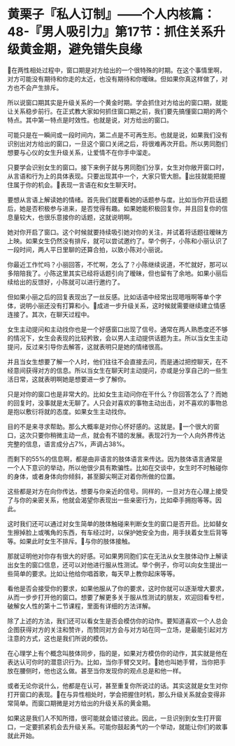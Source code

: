 # 黄栗子『私人订制』——个人内核篇：48-『男人吸引力』第17节：抓住关系升级黄金期，避免错失良缘

🎼在两性相处过程中，窗口期是对方给出的一个很特殊的时期。在这个事情里啊，对方可能没有期待和你走的太近，也没有期待和你暧昧。但如果你真这样做了，对方也不会产生排斥。

所以说窗口期其实是升级关系的一个黄金时期。学会抓住对方给出的窗口期，就能让关系稳步前行。在正式教大家如何抓住窗口期之前，我们要先搞懂窗口期的两个特点。其中第一特点是时效性。也就是说，对方给出的窗口。

可能只是在一瞬间或一段时间内，第二点是不可再生形。也就是说，如果我们没有识别出对方给出的窗口，一旦这个窗口关闭之后，将很难再次开启。所以男同胞们想要与心仪的女生升级关系，让爱情不在你手中溜走。

只要学会识别女生的窗口。接下来例子就与男同胞们分享，女生对你敞开窗口时，从言语和行为上的具体表现。只要出现其中一个，大家只管大胆。🎼出技就能把握住属于你的机会。🎼表现一言语在和女生聊天时。

要想从言语上解读她的情绪。首先我们就要看她的话题参与度。比如当你开启话题后，她是否积极参与进来，是否觉得有趣。如果她能积极回复你，并且回复你的信息量较大，也很乐意接你的话题，这就说明啊。

她对你开启了窗口。这个时候就要持续吸引她对你的关注，并试着将话题往暧昧方上映。如果女生仍然没有排斥，就可以尝试邀约了。举个例子，小陈和小丽认识了一段时间，两人平日里聊的还算合拍，以致小陈对小丽说。

你最近工作忙吗？小丽回答，不忙啊，怎么了？小陈继续说道，不忙就好，那可以多陪陪我了。小陈这里其实已经将话题引向了暧昧，但也留有了余地。如果小丽后续给出的反馈好，小陈就可以进行邀约了。

但如果小丽之后的回复表现出了一丝反感。比如话语中经常出现嗯哦啊等单个字体，说明小丽还没有打算和小。🎼成进一步升级关系，这时候就需要继续建立情感连接了。其次，在聊天过程中。

女生主动提问和主动找你也是一个好感窗口出现了信号。通常在两人熟悉度还不够的情况下，女生会表现的比较矜致，会以男人主动提供话题为主。所以当女生主动提问，反过来引导你去解答，这就表明只是她的情绪很高。

并且当女生想要了解一个人时，他们往往不会直接去问，而是通过把控聊天，在不经意间获得对方的信息。所以当女生在聊天时主动提问，亦或是分享自己的一些生活日常，这就表明啊她是想要进一步了解你。

只是对你的窗口也是非常大的。比如女生主动问你在干什么？你回答怎么了？而她的回复时，没事就是太无聊了。人只会对喜欢的事物主动出击，对不喜欢的事物总是抱以敷衍将就的态度。如果女生主动找你。

目的不是来寻求帮助。那么大概率是对你心怀好感的。这就是。🎼一个很大的窗口，这次只要你稍微主动一点，就会有不错的发展。表现2行为一个人向外界传达完整的信息，语言成分占7%，声调占38%。

而剩下的55%的信息啊，都是由非语言的肢体语言来传达。因为肢体语言通常是一个人下意识的举动，所以他很少具有欺骗性。比如在交谈中，女生时不时触碰你的身体，或者身体向你倾斜，甚至脚尖啊正对着你所做的位置。

这些都是对方在向你传达，想要与你亲近的信号。同样的，一旦对方在心理上接受了与你的亲密关系，他就会渴望你表现出一些亲密行为，比如牵手拥抱等等。因此。

这时我们还可以通过对女生简单的肢体触碰来判断女生的窗口是否开启。比如替女生擦掉脸上或嘴角的东西，有车经过时，以保护她安全为由，用手扶着女生后背等等。如果此时女生不排斥。🎼与你的肢体接触。

那就证明他对你存有很大的好感。可如果男同胞们实在无法从女生肢体动作上解读出女生的窗口信息，还可以对他进行服从性测试。举个例子，你可以向女生提出一些简单的要求。比如让他给你唱首歌，每天早上教你起床等等。

看他是否会接受你的要求，如果他服从了你的要求，这时你就可以逐渐增大要求，从而一步步打开他的窗口。想要了解更多关于服从性测试的朋友，欢迎回看专栏，破解女人性的第十二节课程，里面有详细的方法详解。

除了上述的方法，我们还可以看女生是否会模仿你的动作。要知道喜欢一个人总会企图获得对方的关注和赞许，而赞同对方会与对方站在同一立场，是最能引起对方注意的方式，这也是我们所说的模仿。

在心理学上有个概念叫肢体同步，指的是，如果对方模仿你的动作，其实就是他在表达认可你时的潜意识行为。比如，当你手臂交叉时。🎼她也叫她手臂，当你把手放在腰侧时，他也这么做。甚至当你发现你的观点总是和他一样。

或者无论你说什么，他都是在认可，甚至重复你所说过的话。其实这就是女生对你打开窗口的表现。🎼在与异性相处时，学会把握住时机，那么升级关系就会变得非常简单。而窗口期微是对方给出的升级关系的黄金期。

如果这是我们人不知所措，很可能就会错过彼此。因此，一旦识别到女生打开窗口，一定要抓紧机会去升级关系。可能你鼓起勇气的一个举动，就能让你们的故事就此开始。

